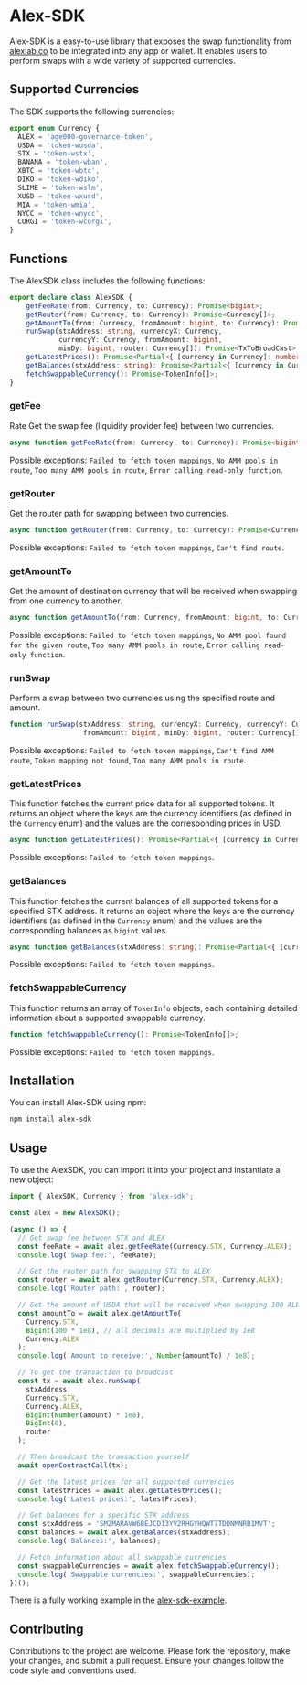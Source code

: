 # Alex-SDK

Alex-SDK is a easy-to-use library that exposes the swap functionality from [alexlab.co](https://app.alexlab.co/swap) to be integrated into any app or wallet. It enables users to perform swaps with a wide variety of supported currencies.

## Supported Currencies

The SDK supports the following currencies:

```typescript
export enum Currency {
  ALEX = 'age000-governance-token',
  USDA = 'token-wusda',
  STX = 'token-wstx',
  BANANA = 'token-wban',
  XBTC = 'token-wbtc',
  DIKO = 'token-wdiko',
  SLIME = 'token-wslm',
  XUSD = 'token-wxusd',
  MIA = 'token-wmia',
  NYCC = 'token-wnycc',
  CORGI = 'token-wcorgi',
}
```

## Functions

The AlexSDK class includes the following functions:

```typescript
export declare class AlexSDK {
    getFeeRate(from: Currency, to: Currency): Promise<bigint>;
    getRouter(from: Currency, to: Currency): Promise<Currency[]>;
    getAmountTo(from: Currency, fromAmount: bigint, to: Currency): Promise<bigint>;
    runSwap(stxAddress: string, currencyX: Currency, 
            currencyY: Currency, fromAmount: bigint, 
            minDy: bigint, router: Currency[]): Promise<TxToBroadCast>;
    getLatestPrices(): Promise<Partial<{ [currency in Currency]: number }>>;
    getBalances(stxAddress: string): Promise<Partial<{ [currency in Currency]: bigint }>>;
    fetchSwappableCurrency(): Promise<TokenInfo[]>;
}
```

### getFee
Rate
Get the swap fee (liquidity provider fee) between two currencies.

```typescript
async function getFeeRate(from: Currency, to: Currency): Promise<bigint>;
```

Possible exceptions: `Failed to fetch token mappings`, `No AMM pools in route`, `Too many AMM pools in route`, `Error calling read-only function`.

### getRouter

Get the router path for swapping between two currencies.

```typescript
async function getRouter(from: Currency, to: Currency): Promise<Currency[]>;
```

Possible exceptions: `Failed to fetch token mappings`, `Can't find route`.

### getAmountTo

Get the amount of destination currency that will be received when swapping from one currency to another.

```typescript
async function getAmountTo(from: Currency, fromAmount: bigint, to: Currency): Promise<bigint>;
```

Possible exceptions: `Failed to fetch token mappings`, `No AMM pool found for the given route`, `Too many AMM pools in route`, `Error calling read-only function`.


### runSwap

Perform a swap between two currencies using the specified route and amount.

```typescript
function runSwap(stxAddress: string, currencyX: Currency, currencyY: Currency, 
                  fromAmount: bigint, minDy: bigint, router: Currency[]): Promise<TxToBroadCast>;
```

Possible exceptions: `Failed to fetch token mappings`, `Can't find AMM route`, `Token mapping not found`, `Too many AMM pools in route`.

### getLatestPrices

This function fetches the current price data for all supported tokens. It returns an object where the keys are the currency identifiers (as defined in the `Currency` enum) and the values are the corresponding prices in USD.

```typescript
async function getLatestPrices(): Promise<Partial<{ [currency in Currency]: number }>>;
```
Possible exceptions: `Failed to fetch token mappings`.

### getBalances

This function fetches the current balances of all supported tokens for a specified STX address. It returns an object where the keys are the currency identifiers (as defined in the `Currency` enum) and the values are the corresponding balances as `bigint` values.

```typescript
async function getBalances(stxAddress: string): Promise<Partial<{ [currency in Currency]: bigint }>>;
```

Possible exceptions: `Failed to fetch token mappings`.


### fetchSwappableCurrency

This function returns an array of `TokenInfo` objects, each containing detailed information about a supported swappable currency.

```typescript
function fetchSwappableCurrency(): Promise<TokenInfo[]>;
```

Possible exceptions: `Failed to fetch token mappings`.


## Installation

You can install Alex-SDK using npm:

```bash
npm install alex-sdk
```

## Usage

To use the AlexSDK, you can import it into your project and instantiate a new object:

```typescript
import { AlexSDK, Currency } from 'alex-sdk';

const alex = new AlexSDK();

(async () => {
  // Get swap fee between STX and ALEX
  const feeRate = await alex.getFeeRate(Currency.STX, Currency.ALEX);
  console.log('Swap fee:', feeRate);

  // Get the router path for swapping STX to ALEX
  const router = await alex.getRouter(Currency.STX, Currency.ALEX);
  console.log('Router path:', router);

  // Get the amount of USDA that will be received when swapping 100 ALEX
  const amountTo = await alex.getAmountTo(
    Currency.STX,
    BigInt(100 * 1e8), // all decimals are multiplied by 1e8
    Currency.ALEX
  );
  console.log('Amount to receive:', Number(amountTo) / 1e8);

  // To get the transaction to broadcast
  const tx = await alex.runSwap(
    stxAddress,
    Currency.STX,
    Currency.ALEX,
    BigInt(Number(amount) * 1e8),
    BigInt(0),
    router
  );

  // Then broadcast the transaction yourself
  await openContractCall(tx);

  // Get the latest prices for all supported currencies
  const latestPrices = await alex.getLatestPrices();
  console.log('Latest prices:', latestPrices);

  // Get balances for a specific STX address
  const stxAddress = 'SM2MARAVW6BEJCD13YV2RHGYHQWT7TDDNMNRB1MVT';
  const balances = await alex.getBalances(stxAddress);
  console.log('Balances:', balances);

  // Fetch information about all swappable currencies
  const swappableCurrencies = await alex.fetchSwappableCurrency();
  console.log('Swappable currencies:', swappableCurrencies);    
})();
```

There is a fully working example in the [alex-sdk-example](https://github.com/alexgo-io/alex-sdk-example).

## Contributing

Contributions to the project are welcome. Please fork the repository, make your changes, and submit a pull request. Ensure your changes follow the code style and conventions used.
